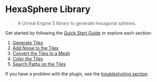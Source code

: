 
# HexaSphere Library

> A Unreal Engine 5 library to generate hexagonal spheres.


Get started by following the [Quick Start Guide](/createplanet) or explore each section:
1. [Generate Tiles](/tiles)
1. [Add Noise to the Tiles](/noise)
1. [Convert the Tiles to a Mesh](/mesh)
1. [Color the Tiles](/tiles)
1. [Search Paths on the Tiles](/pathfinding)

If you have a problem with the plugin, see the [troubleshoting section](/troubleshoting). 

<div class="centered">

</div>

<div class="centered">
</div>
